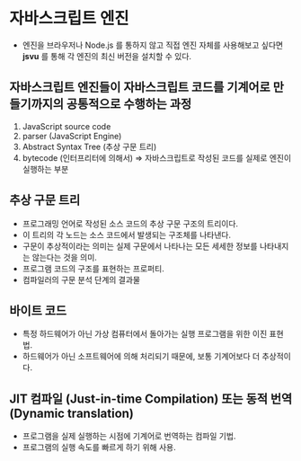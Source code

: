 # 자바스크립트 엔진
* 엔진을 브라우저나 Node.js 를 통하지 않고 직접 엔진 자체를 사용해보고 싶다면 __jsvu__ 를 통해 각 엔진의 최신 버전을 설치할 수 있다.

## 자바스크립트 엔진들이 자바스크립트 코드를 기계어로 만들기까지의 공통적으로 수행하는 과정
1. JavaScript source code
2. parser (JavaScript Engine)
3. Abstract Syntax Tree (추상 구문 트리)
4. bytecode (인터프리터에 의해서)
=> 자바스크립트로 작성된 코드를 실제로 엔진이 실행하는 부분

## 추상 구문 트리
* 프로그래밍 언어로 작성된 소스 코드의 추상 구문 구조의 트리이다.
* 이 트리의 각 노드는 소스 코드에서 발생되는 구조체를 나타낸다.
* 구문이 추상적이라는 의미는 실제 구문에서 나타나는 모든 세세한 정보를 나타내지는 않는다는 것을 의미.
* 프로그램 코드의 구조를 표현하는 프로퍼티.
* 컴파일러의 구문 분석 단계의 결과물

## 바이트 코드
* 특정 하드웨어가 아닌 가상 컴퓨터에서 돌아가는 실행 프로그램을 위한 이진 표현법.
* 하드웨어가 아닌 소프트웨어에 의해 처리되기 때문에, 보통 기계어보다 더 추상적이다.

## JIT 컴파일 (Just-in-time Compilation) 또는 동적 번역 (Dynamic translation)
* 프로그램을 실제 실행하는 시점에 기계어로 번역하는 컴파일 기법.
* 프로그램의 실행 속도를 빠르게 하기 위해 사용.